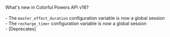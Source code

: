 What's new in Colorful Powers API v16?<br />
<br />- The ``master_effect_duration`` configuration variable is now a global session
<br />- The ``recharge_timer`` configuration variable is now a global session
<br />- [Deprecates] 